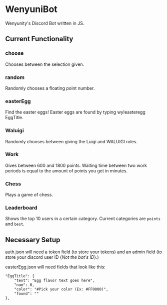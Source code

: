 # WenyuniBot

Wenyunity's Discord Bot written in JS.

## Current Functionality

### choose

Chooses between the selection given.

### random

Randomly chooses a floating point number.

### easterEgg

Find the easter eggs! Easter eggs are found by typing wy!easteregg EggTitle.

### Waluigi

Randomly chooses between giving the Luigi and WALUIGI roles.

### Work

Gives between 600 and 1800 points. Waiting time between two work periods is equal to the amount of points you get in minutes.

### Chess

Plays a game of chess.

### Leaderboard

Shows the top 10 users in a certain category. Current categories are `points` and `best`.

## Necessary Setup

auth.json will need a token field (to store your tokens) and an admin field (to store your discord user ID {*Not the bot's ID*}.)

easterEgg.json will need fields that look like this:
```
"EggTitle": {
    "text": "Egg flavor text goes here",
    "num": 0,
    "color": "#Pick your color (Ex: #FF0000)",
    "found": ""
},
```
